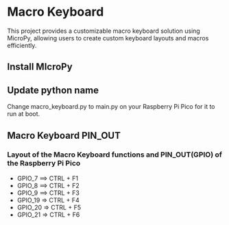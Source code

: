 # Macro Keyboard

This project provides a customizable macro keyboard solution using MicroPy, allowing users to create custom keyboard layouts and macros efficiently.

## Install MIcroPy

## Update python name
Change macro_keyboard.py to main.py on your Raspberry Pi Pico for it to run at boot. 

## Macro Keyboard PIN_OUT

### Layout of the Macro Keyboard functions and PIN_OUT(GPIO) of the Raspberry Pi Pico

- GPIO_7 ==> CTRL + F1
- GPIO_8 ==> CTRL + F2
- GPIO_9 ==> CTRL + F3
- GPIO_19 => CTRL + F4
- GPIO_20 => CTRL + F5
- GPIO_21 => CTRL + F6

